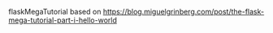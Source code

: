 flaskMegaTutorial based on https://blog.miguelgrinberg.com/post/the-flask-mega-tutorial-part-i-hello-world
